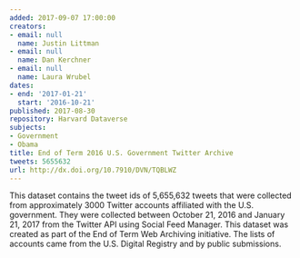 ```yaml
---
added: 2017-09-07 17:00:00
creators:
- email: null
  name: Justin Littman
- email: null
  name: Dan Kerchner
- email: null
  name: Laura Wrubel
dates:
- end: '2017-01-21'
  start: '2016-10-21'
published: 2017-08-30
repository: Harvard Dataverse
subjects:
- Government
- Obama
title: End of Term 2016 U.S. Government Twitter Archive
tweets: 5655632
url: http://dx.doi.org/10.7910/DVN/TQBLWZ
---
```


This dataset contains the tweet ids of 5,655,632 tweets that were collected from approximately 3000 Twitter accounts affiliated with the U.S. government. They were collected between October 21, 2016 and January 21, 2017 from the Twitter API using Social Feed Manager. This dataset was created as part of the End of Term Web Archiving initiative. The lists of accounts came from the U.S. Digital Registry and by public submissions.
